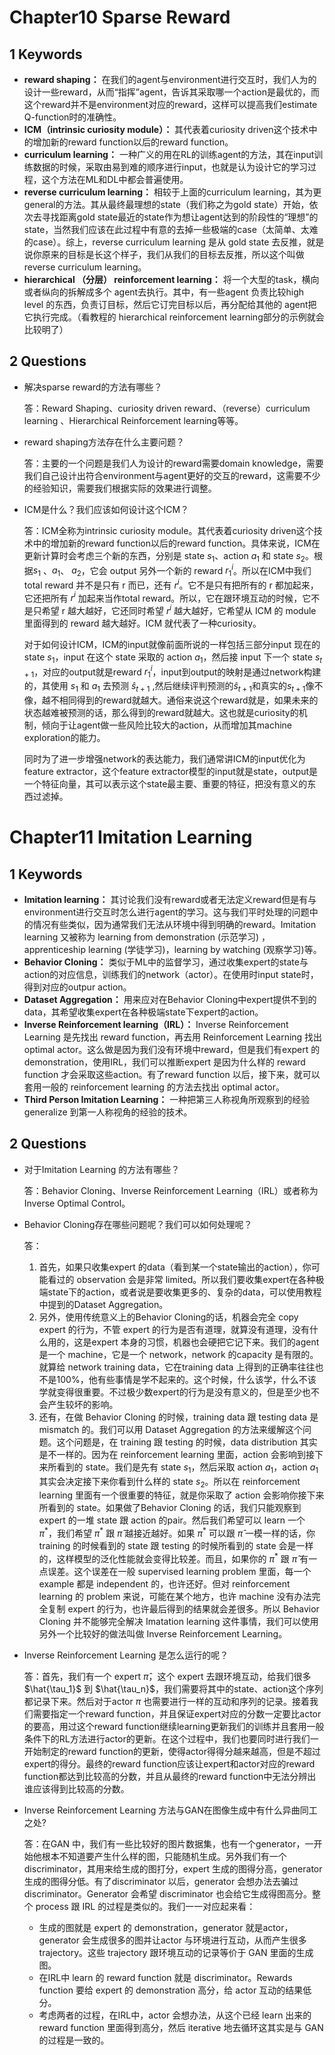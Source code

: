 # Chapter10 Sparse Reward

## 1 Keywords

- **reward shaping：** 在我们的agent与environment进行交互时，我们人为的设计一些reward，从而“指挥”agent，告诉其采取哪一个action是最优的，而这个reward并不是environment对应的reward，这样可以提高我们estimate Q-function时的准确性。
- **ICM（intrinsic curiosity module）：** 其代表着curiosity driven这个技术中的增加新的reward function以后的reward function。
- **curriculum learning：** 一种广义的用在RL的训练agent的方法，其在input训练数据的时候，采取由易到难的顺序进行input，也就是认为设计它的学习过程，这个方法在ML和DL中都会普遍使用。
- **reverse curriculum learning：** 相较于上面的curriculum learning，其为更general的方法。其从最终最理想的state（我们称之为gold state）开始，依次去寻找距离gold state最近的state作为想让agent达到的阶段性的“理想”的state，当然我们应该在此过程中有意的去掉一些极端的case（太简单、太难的case）。综上，reverse curriculum learning 是从 gold state 去反推，就是说你原来的目标是长这个样子，我们从我们的目标去反推，所以这个叫做 reverse curriculum learning。  
- **hierarchical （分层） reinforcement learning：** 将一个大型的task，横向或者纵向的拆解成多个 agent去执行。其中，有一些agent 负责比较high level 的东西，负责订目标，然后它订完目标以后，再分配给其他的 agent把它执行完成。（看教程的 hierarchical  reinforcement learning部分的示例就会比较明了）

## 2 Questions

- 解决sparse reward的方法有哪些？

  答：Reward Shaping、curiosity driven reward、（reverse）curriculum learning 、Hierarchical Reinforcement learning等等。

- reward shaping方法存在什么主要问题？

  答：主要的一个问题是我们人为设计的reward需要domain knowledge，需要我们自己设计出符合environment与agent更好的交互的reward，这需要不少的经验知识，需要我们根据实际的效果进行调整。

- ICM是什么？我们应该如何设计这个ICM？

  答：ICM全称为intrinsic curiosity module。其代表着curiosity driven这个技术中的增加新的reward function以后的reward function。具体来说，ICM在更新计算时会考虑三个新的东西，分别是 state $s_1$、action $a_1$ 和 state $s_2$。根据$s_1$ 、$a_1$、 $a_2$，它会 output 另外一个新的 reward $r_1^i$。所以在ICM中我们total reward 并不是只有 r 而已，还有 $r^i$。它不是只有把所有的 r 都加起来，它还把所有 $r^i$ 加起来当作total reward。所以，它在跟环境互动的时候，它不是只希望 r 越大越好，它还同时希望 $r^i$ 越大越好，它希望从 ICM 的 module 里面得到的 reward 越大越好。ICM 就代表了一种curiosity。

  对于如何设计ICM，ICM的input就像前面所说的一样包括三部分input 现在的 state $s_1$，input 在这个 state 采取的 action $a_1$，然后接 input 下一个 state $s_{t+1}$，对应的output就是reward $r_1^i$，input到output的映射是通过network构建的，其使用 $s_1$ 和 $a_1$ 去预测 $\hat{s}_{t+1}$ ,然后继续评判预测的$\hat{s}_{t+1}$和真实的$s_{t+1}$像不像，越不相同得到的reward就越大。通俗来说这个reward就是，如果未来的状态越难被预测的话，那么得到的reward就越大。这也就是curiosity的机制，倾向于让agent做一些风险比较大的action，从而增加其machine exploration的能力。

  同时为了进一步增强network的表达能力，我们通常讲ICM的input优化为feature extractor，这个feature extractor模型的input就是state，output是一个特征向量，其可以表示这个state最主要、重要的特征，把没有意义的东西过滤掉。


# Chapter11 Imitation Learning 

## 1 Keywords

- **Imitation learning：**  其讨论我们没有reward或者无法定义reward但是有与environment进行交互时怎么进行agent的学习。这与我们平时处理的问题中的情况有些类似，因为通常我们无法从环境中得到明确的reward。Imitation learning 又被称为 learning from demonstration (示范学习) ，apprenticeship learning (学徒学习)，learning by watching (观察学习)等。
- **Behavior Cloning：** 类似于ML中的监督学习，通过收集expert的state与action的对应信息，训练我们的network（actor）。在使用时input state时，得到对应的outpur action。
- **Dataset Aggregation：** 用来应对在Behavior Cloning中expert提供不到的data，其希望收集expert在各种极端state下expert的action。
- **Inverse Reinforcement learning（IRL）：** Inverse Reinforcement Learning 是先找出 reward function，再去用 Reinforcement Learning 找出 optimal actor。这么做是因为我们没有环境中reward，但是我们有expert 的demonstration，使用IRL，我们可以推断expert 是因为什么样的 reward function 才会采取这些action。有了reward function 以后，接下来，就可以套用一般的 reinforcement learning 的方法去找出 optimal actor。
- **Third Person Imitation Learning：** 一种把第三人称视角所观察到的经验 generalize 到第一人称视角的经验的技术。

## 2 Questions

- 对于Imitation Learning 的方法有哪些？

  答：Behavior Cloning、Inverse Reinforcement Learning（IRL）或者称为Inverse Optimal Control。

- Behavior Cloning存在哪些问题呢？我们可以如何处理呢？

  答：

  1. 首先，如果只收集expert 的data（看到某一个state输出的action），你可能看过的 observation 会是非常 limited。所以我们要收集expert在各种极端state下的action，或者说是要收集更多的、复杂的data，可以使用教程中提到的Dataset Aggregation。
  2. 另外，使用传统意义上的Behavior Cloning的话，机器会完全 copy expert 的行为，不管 expert 的行为是否有道理，就算没有道理，没有什么用的，这是expert 本身的习惯，机器也会硬把它记下来。我们的agent是一个 machine，它是一个 network，network 的capacity 是有限的。就算给 network training data，它在training data 上得到的正确率往往也不是100%，他有些事情是学不起来的。这个时候，什么该学，什么不该学就变得很重要。不过极少数expert的行为是没有意义的，但是至少也不会产生较坏的影响。
  3. 还有，在做 Behavior Cloning 的时候，training data 跟 testing data 是 mismatch 的。我们可以用 Dataset Aggregation 的方法来缓解这个问题。这个问题是，在 training 跟 testing 的时候，data distribution 其实是不一样的。因为在 reinforcement learning 里面，action 会影响到接下来所看到的 state。我们是先有 state $s_1$，然后采取 action $a_1$，action $a_1$ 其实会决定接下来你看到什么样的 state $s_2$。所以在 reinforcement learning 里面有一个很重要的特征，就是你采取了 action 会影响你接下来所看到的 state。如果做了Behavior Cloning 的话，我们只能观察到 expert 的一堆 state 跟 action 的pair。然后我们希望可以 learn 一个 $\pi^*$，我们希望 $\pi^*$ 跟 $\hat{\pi}$ 越接近越好。如果 $\pi^*$ 可以跟 $\hat{\pi}$ 一模一样的话，你 training 的时候看到的 state 跟 testing 的时候所看到的 state 会是一样的，这样模型的泛化性能就会变得比较差。而且，如果你的 $\pi^*$ 跟 $\hat{\pi}$ 有一点误差。这个误差在一般 supervised learning problem 里面，每一个 example 都是 independent 的，也许还好。但对 reinforcement learning 的 problem 来说，可能在某个地方，也许 machine 没有办法完全复制 expert 的行为，也许最后得到的结果就会差很多。所以 Behavior Cloning 并不能够完全解决 Imatation learning 这件事情，我们可以使用另外一个比较好的做法叫做 Inverse Reinforcement Learning。


- Inverse Reinforcement Learning 是怎么运行的呢？

  答：首先，我们有一个 expert $\hat{\pi}$，这个 expert 去跟环境互动，给我们很多 $\hat{\tau_1}$ 到 $\hat{\tau_n}$，我们需要将其中的state、action这个序列都记录下来。然后对于actor $\pi$ 也需要进行一样的互动和序列的记录。接着我们需要指定一个reward function，并且保证expert对应的分数一定要比actor的要高，用过这个reward function继续learning更新我们的训练并且套用一般条件下的RL方法进行actor的更新。在这个过程中，我们也要同时进行我们一开始制定的reward function的更新，使得actor得得分越来越高，但是不超过expert的得分。最终的reward function应该让expert和actor对应的reward function都达到比较高的分数，并且从最终的reward function中无法分辨出谁应该得到比较高的分数。

- Inverse Reinforcement Learning 方法与GAN在图像生成中有什么异曲同工之处?

  答：在GAN 中，我们有一些比较好的图片数据集，也有一个generator，一开始他根本不知道要产生什么样的图，只能随机生成。另外我们有一个discriminator，其用来给生成的图打分，expert 生成的图得分高，generator 生成的图得分低。有了discriminator 以后，generator 会想办法去骗过 discriminator。Generator 会希望 discriminator 也会给它生成得图高分。整个 process 跟 IRL 的过程是类似的。我们一一对应起来看：

  * 生成的图就是 expert 的 demonstration，generator 就是actor，generator 会生成很多的图并让actor 与环境进行互动，从而产生很多 trajectory。这些 trajectory 跟环境互动的记录等价于 GAN 里面的生成图。
  * 在IRL中 learn 的 reward function 就是 discriminator。Rewards function 要给 expert 的 demonstration 高分，给 actor 互动的结果低分。
  * 考虑两者的过程，在IRL中，actor 会想办法，从这个已经 learn 出来的 reward function 里面得到高分，然后 iterative 地去循环这其实是与 GAN 的过程是一致的。
